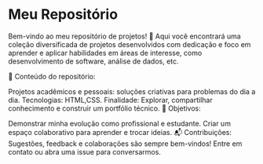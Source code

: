 # Meu Repositório 

Bem-vindo ao meu repositório de projetos! 🚀 Aqui você encontrará uma coleção diversificada de projetos desenvolvidos com dedicação e foco em aprender e aplicar habilidades em áreas de interesse, como desenvolvimento de software, análise de dados, etc.

🔹 Conteúdo do repositório:

Projetos acadêmicos e pessoais: soluções criativas para problemas do dia a dia.
Tecnologias: HTML,CSS.
Finalidade: Explorar, compartilhar conhecimento e construir um portfólio técnico.
🌟 Objetivos:

Demonstrar minha evolução como profissional e estudante.
Criar um espaço colaborativo para aprender e trocar ideias.
📬 Contribuições:
Sugestões, feedback e colaborações são sempre bem-vindos! Entre em contato ou abra uma issue para conversarmos.